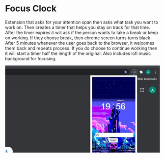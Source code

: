 # Focus Clock
 Extension that asks for your attention span then asks what task you want to work on. Then creates a timer that helps you stay on track for that time. After the timer expires it will ask if the person wants to take a break or keep on working. If they choose break, then chrome screen turns turns black. After 5 minutes whenever the user goes back to the browser, it welcomes them back and repeats process. If you do choose to continue working then it will start a timer half the length of the original. Also includes lofi music background for focusing. 
 
![Image of App](Clock.jpg)
